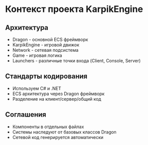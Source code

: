 # Контекст проекта KarpikEngine

## Архитектура
- Dragon - основной ECS фреймворк
- KarpikEngine - игровой движок
- Network - сетевая подсистема
- Game - игровая логика
- Launchers - различные точки входа (Client, Console, Server)

## Стандарты кодирования
- Используем C# и .NET
- ECS архитектура через Dragon фреймворк
- Разделение на клиент/сервер/общий код

## Соглашения
- Компоненты в отдельных файлах
- Системы наследуют от базовых классов Dragon
- Сетевой код генерируется автоматически
